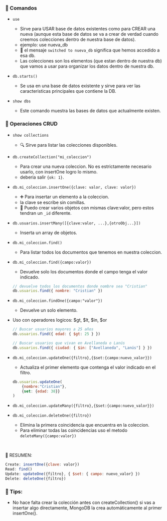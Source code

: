 ### 📍 Comandos

* `use`
    - Sirve para USAR base de datos existentes como para CREAR una nueva (aunque esta base de datos se va a crear de verdad cuando creemos colecciones dentro de nuestra base de datos).
    - ejemplo: use nueva_db
    - 📢 el mensaje `switched to nueva_db` significa que hemos accedido a esa db.
    - Las colecciones son los elementos (que estan dentro de nuestra db) que vamos a usar para organizar los datos dentro de nuestra db.

* `db.starts()`
    - Se usa en una base de datos existente y sirve para ver las caracteristicas principales que contiene la DB.

* `show dbs`
    - Este comando muestra las bases de datos que actualmente existen.

### 📍 Operaciones CRUD

* `show collections`
    - 🔍 Sirve para listar las colecciones disponibles.

* `db.createCollection("mi_coleccion")`
    - Para crear una nueva coleccion. No es estrictamente necesario usarlo, con insertOne logro lo mismo.
    - deberia salir `{ok: 1}`.

* `db.mi_coleccion.insertOne({clave: valor, clave: valor})`
    - ➕ Para insertar un elemento a la coleccion.
    - la clave se escribe sin comillas.
    - 🔁 Puedo crear varios objetos con mismas clave:valor, pero estos tendran un `_id` diferente.

* `db.usuarios.insertMany([{clave:valor, ...},{otroObj...}])`
    - Inserta un array de objetos.

* `db.mi_coleccion.find()`
    - Para listar todos los documentos que tenemos en nuestra coleccion.

* `db.mi_coleccion.find({campo:valor})`
    - Devuelve solo los documentos donde el campo tenga el valor indicado.
    ```js
    // devuelve todos los documentos donde nombre sea "Cristian"
    db.usuarios.find({ nombre: "Cristian" })
    ```

* `db.mi_coleccion.findOne({campo:"valor"})`
    - Devuelve un solo elemento.

* Uso con operadores logicos: $gt, $lt, $in, $or
    ```js
    // Buscar usuarios mayores a 25 años
    db.usuarios.find({ edad: { $gt: 25 } })

    // Buscar usuarios que vivan en Avellaneda o Lanús
    db.usuarios.find({ ciudad: { $in: ["Avellaneda", "Lanús"] } })
    ```

* `db.mi_coleccion.updateOne({filtro},{$set:{campo:nuevo_valor}})`
    - Actualiza el primer elemento que contenga el valor indicado en el filtro.
    ```js
    db.usuarios.updateOne(
        {nombre:"Cristian"},
        {set: {edad: 38}}
    )
    ```

* `db.mi_coleccion.updateMany({filtro},{$set:{campo:nuevo_valor}})`

* `db.mi_coleccion.deleteOne({filtro})`
    - Elimina la primera coincidencia que encuentra en la coleccion.
    - Para eliminar todas las coincidencias uso el metodo `deleteMany({campo:valor})`

<br>

📢 RESUMEN:
```js
Create: insertOne({clave: valor})
Read: find()
Update: updateOne({filtro}, { $set: { campo: nuevo_valor} })
Delete: deleteOne({filtro})
```

### 🧠 Tips:
* No hace falta crear la colección antes con createCollection() si vas a insertar algo directamente, MongoDB la crea automáticamente al primer insertOne().